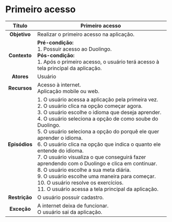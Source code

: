 # Primeiro acesso

| **Título** | Primeiro acesso |
| :--------: | --------------- |
| **Objetivo** | Realizar o primeiro acesso na aplicação. |
| **Contexto** | **Pré-condição:** <br/>1. Possuir acesso ao Duolingo. <br/>**Pós-condição:** <br/>1. Após o primeiro acesso, o usuário terá acesso à tela principal da aplicação. |
| **Atores** | Usuário |
| **Recursos** | Acesso à internet. <br/>Aplicação mobile ou web. |
| **Episódios** | 1. O usuário acessa a aplicação pela primeira vez. <br/>2. O usuário clica na opção começar agora. <br/>3. O usuário escolhe o idioma que deseja aprender. <br/>4. O usuário seleciona a opção de como soube do Duolingo. <br/>5. O usuário seleciona a opção do porquê ele quer aprender o idioma. <br/>6. O usuário clica na opção que indica o quanto ele entende do idioma. <br/>7. O usuário visualiza o que conseguirá fazer aprendendo com o Duolingo e clica em continuar. <br/>8. O usuário escolhe a sua meta diária. <br/>9. O usuário escolhe uma maneira para começar. <br/>10. O usuário resolve os exercícios. <br/>11. O usuário acessa a tela principal da aplicação. |
| **Restrição** | O usuário possuir cadastro. |
| **Exceção** | A internet deixa de funcionar. <br/>O usuário sai da aplicação. |